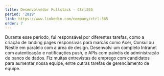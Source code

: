 ```yaml
---
title: Desenvolvedor Fullstack - Ctrl365
period: '2019'
link: https://www.linkedin.com/company/ctrl-365
order: 7
---
```


Durante esse período, fui responsável por diferentes tarefas, como a criação de landing pages responsivas para marcas como Acer, Consul ou Nestle em paralelo com a área de design. Desenvolvi um completo Intranet com autenticação e notificações push, e APIs com painéis de administração de banco de dados. Fiz muitas entrevistas de emprego com candidatos para aumentar nossa equipe, entre outras tarefas de gerenciamento de equipe.

